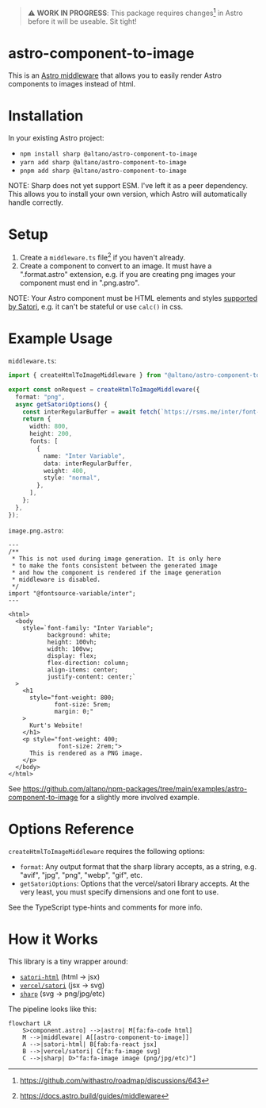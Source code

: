 > ⚠️ **WORK IN PROGRESS**: This package requires changes[^filename-change] in Astro before it will be useable. Sit tight!

# astro-component-to-image

This is an [Astro middleware](https://docs.astro.build/guides/middleware/) that allows you to easily render Astro components to images instead of html.

# Installation

In your existing Astro project:

- `npm install sharp @altano/astro-component-to-image`
- `yarn add sharp @altano/astro-component-to-image`
- `pnpm add sharp @altano/astro-component-to-image`

NOTE: Sharp does not yet support ESM. I've left it as a peer dependency. This allows you to install your own version, which Astro will automatically handle correctly.

# Setup

1. Create a `middleware.ts` file[^middleware-docs] if you haven't already.
2. Create a component to convert to an image. It must have a ".format.astro" extension, e.g. if you are creating png images your component must end in ".png.astro".

NOTE: Your Astro component must be HTML elements and styles [supported by Satori](https://github.com/vercel/satori#jsx), e.g. it can't be stateful or use `calc()` in css.

# Example Usage

`middleware.ts`:

```ts
import { createHtmlToImageMiddleware } from "@altano/astro-component-to-image";

export const onRequest = createHtmlToImageMiddleware({
  format: "png",
  async getSatoriOptions() {
    const interRegularBuffer = await fetch(`https://rsms.me/inter/font-files/Inter-Regular.woff`).then((res) => res.arrayBuffer());
    return {
      width: 800,
      height: 200,
      fonts: [
        {
          name: "Inter Variable",
          data: interRegularBuffer,
          weight: 400,
          style: "normal",
        },
      ],
    };
  },
});
```

`image.png.astro`:

```astro
---
/**
 * This is not used during image generation. It is only here
 * to make the fonts consistent between the generated image
 * and how the component is rendered if the image generation
 * middleware is disabled.
 */
import "@fontsource-variable/inter";
---

<html>
  <body
    style=`font-family: "Inter Variable";
           background: white;
           height: 100vh;
           width: 100vw;
           display: flex;
           flex-direction: column;
           align-items: center;
           justify-content: center;`
  >
    <h1
      style="font-weight: 800;
             font-size: 5rem;
             margin: 0;"
    >
      Kurt's Website!
    </h1>
    <p style="font-weight: 400;
              font-size: 2rem;">
      This is rendered as a PNG image.
    </p>
  </body>
</html>
```

See https://github.com/altano/npm-packages/tree/main/examples/astro-component-to-image for a slightly more involved example.

# Options Reference

`createHtmlToImageMiddleware` requires the following options:

- `format`: Any output format that the sharp library accepts, as a string, e.g. "avif", "jpg", "png", "webp", "gif", etc.
- `getSatoriOptions`: Options that the vercel/satori library accepts. At the very least, you must specify dimensions and one font to use.

See the TypeScript type-hints and comments for more info.

# How it Works

This library is a tiny wrapper around:

- [`satori-html`](https://github.com/natemoo-re/satori-html) (html -> jsx)
- [`vercel/satori`](https://github.com/vercel/satori) (jsx -> svg)
- [`sharp`](https://github.com/lovell/sharp) (svg -> png/jpg/etc)

The pipeline looks like this:

```mermaid
flowchart LR
    S>component.astro] -->|astro| M[fa:fa-code html]
    M -->|middleware| A[[astro-component-to-image]]
    A -->|satori-html| B[fab:fa-react jsx]
    B -->|vercel/satori| C[fa:fa-image svg]
    C -->|sharp| D>"fa:fa-image image (png/jpg/etc)"]
```

[^filename-change]: https://github.com/withastro/roadmap/discussions/643
[^middleware-docs]: https://docs.astro.build/guides/middleware
